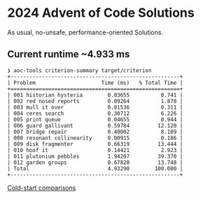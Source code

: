 # 2024 Advent of Code Solutions

As usual, no-unsafe, performance-oriented Solutions.

## Current runtime ~4.933 ms

```
❯ aoc-tools criterion-summary target/criterion
+------------------------------------------------------+
| Problem                     Time (ms)   % Total Time |
+======================================================+
| 001 historian hysteria        0.03655          0.741 |
| 002 red nosed reports         0.09264          1.878 |
| 003 mull it over              0.01536          0.311 |
| 004 ceres search              0.30712          6.226 |
| 005 print queue               0.04655          0.944 |
| 006 guard gallivant           0.59784         12.120 |
| 007 bridge repair             0.40002          8.109 |
| 008 resonant collinearity     0.00915          0.186 |
| 009 disk fragmenter           0.66319         13.444 |
| 010 hoof it                   0.14421          2.923 |
| 011 plutonium pebbles         1.94207         39.370 |
| 012 garden groups             0.67820         13.748 |
| Total                         4.93290        100.000 |
+------------------------------------------------------+
```

[Cold-start comparisons](https://aoc.ancalagon.black/2024)
